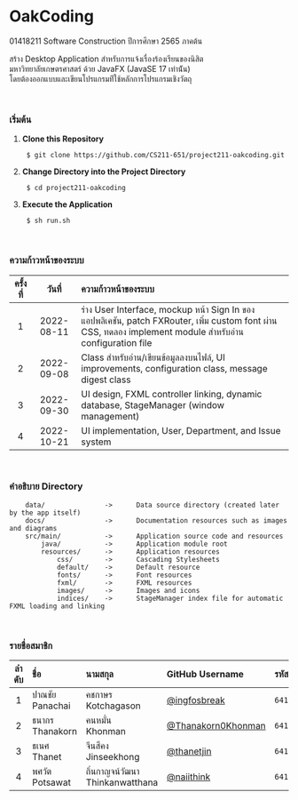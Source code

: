 # OakCoding

01418211 Software Construction ปีการศึกษา 2565 ภาคต้น

สร้าง Desktop Application สําหรับการแจ้งเรื่องร้องเรียนของนิสิต  
มหาวิทยาลัยเกษตรศาสตร์ ด้วย JavaFX (JavaSE 17 เท่าน้ัน)  
โดยต้องออกแบบและเขียนโปรแกรมท่ีใช้หลักการโปรแกรมเชิงวัตถุ

<br />

### เริ่มต้น

1. **Clone this Repository**

        $ git clone https://github.com/CS211-651/project211-oakcoding.git

1. **Change Directory into the Project Directory**

        $ cd project211-oakcoding

1. **Execute the Application**

        $ sh run.sh

<br />

### ความก้าวหน้าของระบบ

| ครั้งที่ | วันที่        | ความก้าวหน้าของระบบ |
| :--: | :--------: | :---------------- |
| 1    | 2022-08-11 | ร่าง User Interface, mockup หน้า Sign In ของแอปพลิเคชัน, patch FXRouter, เพิ่ม custom font ผ่าน CSS, ทดลอง implement module สำหรับอ่าน configuration file |
| 2    | 2022-09-08 | Class สำหรับอ่าน/เขียนข้อมูลลงบนไฟล์, UI improvements, configuration class, message digest class |
| 3    | 2022-09-30 | UI design, FXML controller linking, dynamic database, StageManager (window management) |
| 4    | 2022-10-21 | UI implementation, User, Department, and Issue system |

</br >

### คำอธิบาย Directory

```
    data/               ->      Data source directory (created later by the app itself)
    docs/               ->      Documentation resources such as images and diagrams
    src/main/           ->      Application source code and resources
        java/           ->      Application module root
        resources/      ->      Application resources
            css/        ->      Cascading Stylesheets
            default/    ->      Default resource
            fonts/      ->      Font resources
            fxml/       ->      FXML resources
            images/     ->      Images and icons
            indices/    ->      StageManager index file for automatic FXML loading and linking
```

</br >

### รายชื่อสมาชิก

| ลําดับ | ชื่อ                     | นามสกุล                               | GitHub Username                                               | รหัสนิสิต       | KU E-mail Address |
| :--: | :--------------------- | :----------------------------------- | :------------------------------------------------             | :---------   | :---------------- |
| 1    | ปาณชัย<br />Panachai    | คชกาษร<br />Kotchagason              | [@ingfosbreak](https://github.com/ingfosbreak)                | `6410450176` | panachai.ko@ku.th |
| 2    | ธนากร<br />Thanakorn   | คนหมั่น<br />Khonman                   | [@Thanakorn0Khonman](https://github.com/Thanakorn0Khonman)    | `6410451041` | thanakorn.khon@ku.th |
| 3    | ธเนศ<br />Thanet       | จีนสีคง<br />Jinseekhong               | [@thanetjin](https://github.com/thanetjin)                    | `6410451067` | thanet.jin@ku.th  |
| 4    | พศวัต<br />Potsawat     | ถิ่นกาญจน์วัฒนา<br />Thinkanwatthana     | [@naiithink](https://github.com/naiithink)                    | `6410451199` | potsawat.t@ku.th  |
